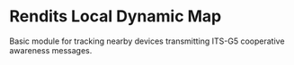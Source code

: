 # Rendits Local Dynamic Map
Basic module for tracking nearby devices transmitting ITS-G5 cooperative awareness messages.
